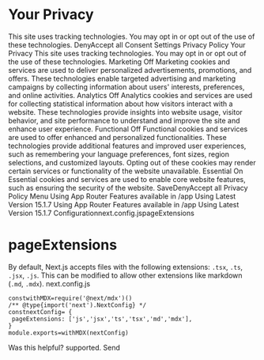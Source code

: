 # Your Privacy
This site uses tracking technologies. You may opt in or opt out of the use of these technologies.
DenyAccept all
Consent Settings
Privacy Policy
Your Privacy
This site uses tracking technologies. You may opt in or opt out of the use of these technologies.
Marketing
Off
Marketing cookies and services are used to deliver personalized advertisements, promotions, and offers. These technologies enable targeted advertising and marketing campaigns by collecting information about users' interests, preferences, and online activities. 
Analytics
Off
Analytics cookies and services are used for collecting statistical information about how visitors interact with a website. These technologies provide insights into website usage, visitor behavior, and site performance to understand and improve the site and enhance user experience.
Functional
Off
Functional cookies and services are used to offer enhanced and personalized functionalities. These technologies provide additional features and improved user experiences, such as remembering your language preferences, font sizes, region selections, and customized layouts. Opting out of these cookies may render certain services or functionality of the website unavailable.
Essential
On
Essential cookies and services are used to enable core website features, such as ensuring the security of the website. 
SaveDenyAccept all
Privacy Policy
Menu
Using App Router
Features available in /app
Using Latest Version
15.1.7
Using App Router
Features available in /app
Using Latest Version
15.1.7
Configurationnext.config.jspageExtensions
# pageExtensions
By default, Next.js accepts files with the following extensions: `.tsx`, `.ts`, `.jsx`, `.js`. This can be modified to allow other extensions like markdown (`.md`, `.mdx`).
next.config.js
```
constwithMDX=require('@next/mdx')()
/** @type{import('next').NextConfig} */
constnextConfig= {
 pageExtensions: ['js','jsx','ts','tsx','md','mdx'],
}
module.exports=withMDX(nextConfig)
```

Was this helpful?
supported.
Send
